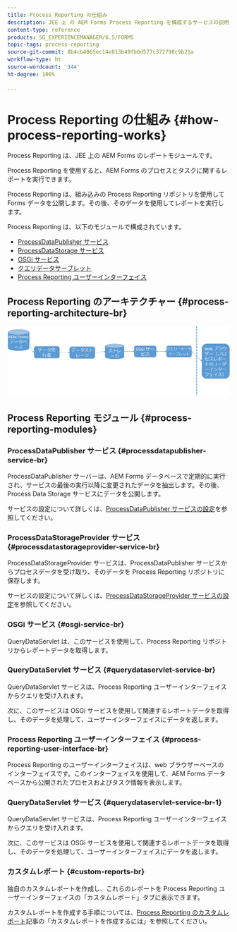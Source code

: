 ```yaml
---
title: Process Reporting の仕組み
description: JEE 上 の AEM Forms Process Reporting を構成するサービスの説明と Process Reporting UI の概要
content-type: reference
products: SG_EXPERIENCEMANAGER/6.5/FORMS
topic-tags: process-reporting
source-git-commit: 8b4cb4065ec14e813b49fb0d577c372790c9b21a
workflow-type: ht
source-wordcount: '344'
ht-degree: 100%

---
```



# Process Reporting の仕組み {#how-process-reporting-works}

Process Reporting は、JEE 上の AEM Forms のレポートモジュールです。

Process Reporting を使用すると、AEM Forms のプロセスとタスクに関するレポートを実行できます。

Process Reporting は、組み込みの Process Reporting リポジトリを使用して Forms データを公開します。その後、そのデータを使用してレポートを実行します。

Process Reporting は、以下のモジュールで構成されています。

* [ProcessDataPublisher サービス](/help/forms/using/process-reporting/process-reporting-architecture.md#p-processdatapublisher-service-br-p)
* [ProcessDataStorage サービス](/help/forms/using/process-reporting/process-reporting-architecture.md#p-processdatastorageprovider-service-br-p)
* [OSGi サービス](/help/forms/using/process-reporting/process-reporting-architecture.md#p-osgi-service-br-p)
* [クエリデータサーブレット](/help/forms/using/process-reporting/process-reporting-architecture.md#p-querydataservlet-service-br-p)
* [Process Reporting ユーザーインターフェイス](/help/forms/using/process-reporting/process-reporting-architecture.md#p-process-reporting-user-interface-br-p)

## Process Reporting のアーキテクチャー {#process-reporting-architecture-br}

![processreportingarchitecture](assets/processreportingarchitecture.png)

## Process Reporting モジュール {#process-reporting-modules}

### ProcessDataPublisher サービス {#processdatapublisher-service-br}

ProcessDataPublisher サーバーは、AEM Forms データベースで定期的に実行され、サービスの最後の実行以降に変更されたデータを抽出します。その後、Process Data Storage サービスにデータを公開します。

サービスの設定について詳しくは、[ProcessDataPublisher サービスの設定](/help/forms/using/process-reporting/install-start-process-reporting.md#p-reportconfiguration-service-p)を参照してください。

### ProcessDataStorageProvider サービス {#processdatastorageprovider-service-br}

ProcessDataStorageProvider サービスは、ProcessDataPublisher サービスからプロセスデータを受け取り、そのデータを Process Reporting リポジトリに保存します。

サービスの設定について詳しくは、[ProcessDataStorageProvider サービスの設定](/help/forms/using/process-reporting/install-start-process-reporting.md#p-to-configure-the-process-reporting-repository-locations-p)を参照してください。

### OSGi サービス {#osgi-service-br}

QueryDataServlet は、このサービスを使用して、Process Reporting リポジトリからレポートデータを取得します。

### QueryDataServlet サービス {#querydataservlet-service-br}

QueryDataServlet サービスは、Process Reporting ユーザーインターフェイスからクエリを受け入れます。

次に、このサービスは OSGi サービスを使用して関連するレポートデータを取得し、そのデータを処理して、ユーザーインターフェイスにデータを返します。

### Process Reporting ユーザーインターフェイス {#process-reporting-user-interface-br}

Process Reporting のユーザーインターフェイスは、web ブラウザーベースのインターフェイスです。このインターフェイスを使用して、AEM Forms データベースから公開されたプロセスおよびタスク情報を表示します。

### QueryDataServlet サービス {#querydataservlet-service-br-1}

QueryDataServlet サービスは、Process Reporting ユーザーインターフェイスからクエリを受け入れます。

次に、このサービスは OSGi サービスを使用して関連するレポートデータを取得し、そのデータを処理して、ユーザーインターフェイスにデータを返します。

### カスタムレポート {#custom-reports-br}

独自のカスタムレポートを作成し、これらのレポートを Process Reporting ユーザーインターフェイスの「カスタムレポート」タブに表示できます。

カスタムレポートを作成する手順については、[Process Reporting のカスタムレポート](/help/forms/using/process-reporting/process-reporting-custom-reports.md)記事の「カスタムレポートを作成するには」を参照してください。
